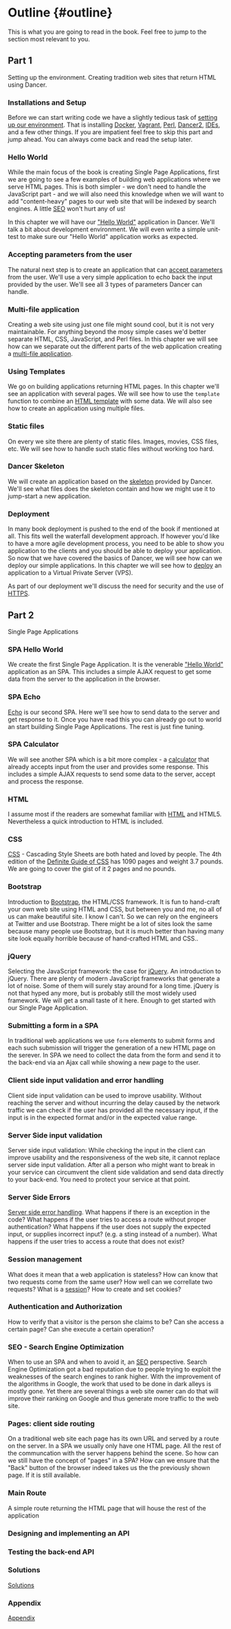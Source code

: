 # Outline {#outline}

This is what you are going to read in the book. Feel free to jump to the section most relevant to you.

## Part 1

Setting up the environment. Creating tradition web sites that return HTML using Dancer.

### Installations and Setup

Before we can start writing code we have a slightly tedious task of [setting up our environment](#setup-environment). That is installing [Docker](#docker), [Vagrant](#vagrant), [Perl](#install-perl), [Dancer2](#install-dancer), [IDEs](#ide), and a few other things. If you are impatient feel free to skip this part and jump ahead. You can always come back and read the setup later.

### Hello World

While the main focus of the book is creating Single Page Applications, first we are going to see a few examples of building web applications where we serve HTML pages. This is both simpler - we don't need to handle the JavaScript part - and we will also need this knowledge when we will want to add "content-heavy" pages to our web site that will be indexed by search engines. A little [SEO](#seo) won't hurt any of us!

In this chapter we will have our ["Hello World"](#hello-world) application in Dancer. We'll talk a bit about development environment. We will even write a simple unit-test to make sure our "Hello World" application works as expected.

### Accepting parameters from the user

The natural next step is to create an application that can [accept parameters](#user-input) from the user. We'll use a very simple application to echo back the input provided by the user. We'll see all 3 types of parameters Dancer can handle.

### Multi-file application

Creating a web site using just one file might sound cool, but it is not very maintainable. For anything beyond the mosy simple cases we'd better separate HTML, CSS, JavaScript, and Perl files. In this chapter we will see how can we separate out the different parts of the web application creating a [multi-file application](#multi-file-application).

### Using Templates

We go on building applications returning HTML pages. In this chapter we'll see an application with several pages. We will see how to use the `template` function to combine an [HTML template](#using-templates) with some data. We will also see how to create an application using multiple files. 

### Static files

On every we site there are plenty of static files. Images, movies, CSS files, etc.
We will see how to handle such static files without working too hard.

### Dancer Skeleton

We will create an application based on the [skeleton](#dancer-skeleton) provided by Dancer. We'll see what files does the skeleton contain and how we might use it to jump-start a new application.

### Deployment

In many book deployment is pushed to the end of the book if mentioned at all. This fits well the waterfall development approach. If however you'd like to have a more agile development process, you need to be able to show you application to the clients and you should be able to deploy your application. So now that we have covered the basics of Dancer, we will see how can we deploy our simple applications. In this chapter we will see how to [deploy](#deployment) an application to a Virtual Private Server (VPS).

As part of our deployment we'll discuss the need for security and the use of [HTTPS](#https).

## Part 2

Single Page Applications

### SPA Hello World

We create the first Single Page Application. It is the venerable ["Hello World"](#spa-hello-world) application as an SPA. This includes a simple AJAX request to get some data from the server to the application in the browser.

### SPA Echo

[Echo](#spa-echo) is our second SPA. Here we'll see how to send data to the server and get response to it. Once you have read this you can already go out to world an start building Single Page Applications. The rest is just fine tuning.

### SPA Calculator

We will see another SPA which is a bit more complex - a [calculator](#spa-calculator) that already accepts input from the user and provides some response. This includes a simple AJAX requests to send some data to the server, accept and process the response.

### HTML

I assume most if the readers are somewhat familiar with [HTML](#html) and HTML5. Nevertheless a quick introduction to HTML is included.

### CSS

[CSS](#css) - Cascading Style Sheets are both hated and loved by people. The 4th edition of the [Definite Guide of CSS](https://www.amazon.com/CSS-Definitive-Guide-Visual-Presentation/dp/1449393195?tag=szabgab-20) has 1090 pages and weight 3.7 pounds. We are going to cover the gist of it 2 pages and no pounds.

### Bootstrap

Introduction to [Bootstrap](#bootstrap), the HTML/CSS framework. It is fun to hand-craft your own web site using HTML and CSS, but between you and me, no all of us can make beautiful site. I know I can't. So we can rely on the engineers at Twitter and use Bootstrap. There might be a lot of sites look the same because many people use Bootstrap, but it is much better than having many site look equally horrible because of hand-crafted HTML and CSS..

### jQuery

Selecting the JavaScript framework: the case for [jQuery](#jquery). An introduction to jQuery. There are plenty of modern JavaScript frameworks that generate a lot of noise. Some of them will surely stay around for a long time. jQuery is not that hyped any more, but is probably still the most widely used framework. We will get a small taste of it here. Enough to get started with our Single Page Application.

### Submitting a form in a SPA

In traditional web applications we use `form` elements to submit forms and each such submission will trigger the generation of a new HTML page on the serever. In SPA we need to collect the data from the form and send it to the back-end via an Ajax call while showing a new page to the user.

### Client side input validation and error handling

Client side input validation can be used to improve usability. Without reaching the server and without incurring the delay caused by the network traffic we can check if the user has provided all the necessary input, if the input is in the expected format and/or in the expected value range.

### Server Side input validation

Server side input validation: While checking the input in the client can improve usability and the responsiveness of the web site, it cannot replace server side input validation. After all a person who might want to break in your service can circumvent the client side validation and send data directly to your back-end. You need to protect your service at that point.

### Server Side Errors

[Server side error handling](#server-side-error-handling). What happens if there is an exception in the code?
What happens if the user tries to access a route without proper authentication?
What happens if the user does not supply the expected input, or supplies incorrect input? (e.g. a sting instead of a number).
What happens if the user tries to access a route that does not exist?

### Session management

What does it mean that a web application is stateless? 
How can know that two requests come from the same user? How well can we correllate two requests?
What is a [session](#sessions)? How to create and set cookies?

### Authentication and Authorization

How to verify that a visitor is the person she claims to be? Can she access a certain page? Can she execute a certain operation?

### SEO - Search Engine Optimization

When to use an SPA and when to avoid it, an [SEO](#seo) perspective. Search Engine Optimization got a bad reputation due to people trying to exploit the weaknesses of the search engines to rank higher. With the improvement of the algorithms in Google, the work that used to be done in dark alleys is mostly gone. Yet there are several things a web site owner can do that will improve their ranking on Google and thus generate more traffic to the web site.

### Pages: client side routing

On a traditional web site each page has its own URL and served by a route on the server. In a SPA we usually only have one HTML page. All the rest of the communcation with the server happens behind the scene. So how can we still have the concept of "pages" in a SPA? How can we ensure that the "Back" button of the browser indeed takes us the the previously shown page. If it is still available.

### Main Route

A simple route returning the HTML page that will house the rest of the application

### Designing and implementing an API

### Testing the back-end API

### Solutions

[Solutions](#solutions)

### Appendix

[Appendix](#appendix)




